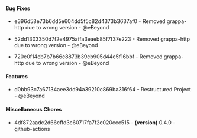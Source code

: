 #### Bug Fixes
- e396d58e73b6dd5e604dd5f5c82d4373b3637af0 - Removed grappa-http due to wrong version - @eBeyond

- 52dd1303350d7f2e4975affa3eaeb85f7f37e223 - Removed grappa-http due to wrong version - @eBeyond

- 720e0f14cb7b7b66c8873b39cb905d44e5f16bbf - Removed grappa-http due to wrong version - @eBeyond

#### Features
- d0bb93c7a67134aee3dd94a39210c869ba316f64 - Restructured Project - @eBeyond

#### Miscellaneous Chores
- 4df872aadc2d66cffd3c60717fa7f2c020ccc515 - **(version)** 0.4.0 - github-actions



